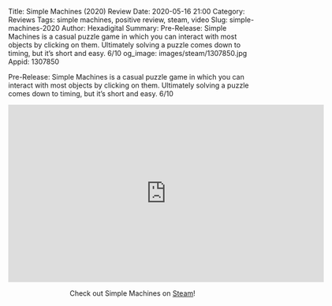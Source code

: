 Title: Simple Machines (2020) Review
Date: 2020-05-16 21:00
Category: Reviews
Tags: simple machines, positive review, steam, video
Slug: simple-machines-2020
Author: Hexadigital
Summary: Pre-Release: Simple Machines is a casual puzzle game in which you can interact with most objects by clicking on them. Ultimately solving a puzzle comes down to timing, but it’s short and easy. 6/10
og_image: images/steam/1307850.jpg
Appid: 1307850

Pre-Release: Simple Machines is a casual puzzle game in which you can interact with most objects by clicking on them. Ultimately solving a puzzle comes down to timing, but it’s short and easy. 6/10

<center><iframe src="https://www.youtube.com/embed/Gy86urVIsPs?feature=oembed" allow="accelerometer; autoplay; encrypted-media; gyroscope; picture-in-picture" width="640" height="360" frameborder="0"></iframe>

Check out Simple Machines on [Steam](https://store.steampowered.com/app/1307850/?curator_clanid=34633900)!</center>